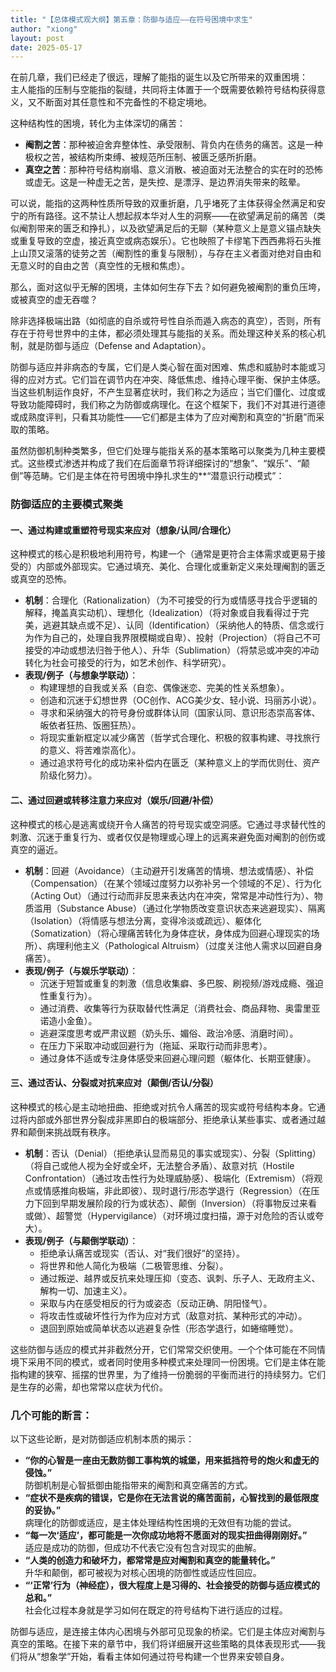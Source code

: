 ```yaml
---
title: "【总体模式观大纲】第五章：防御与适应——在符号困境中求生"
author: "xiong"
layout: post
date: 2025-05-17
---
```


在前几章，我们已经走了很远，理解了能指的诞生以及它所带来的双重困境：  
主人能指的压制与空能指的裂缝，共同将主体置于一个既需要依赖符号结构获得意义，又不断面对其任意性和不完备性的不稳定境地。  

这种结构性的困境，转化为主体深切的痛苦：  
- **阉割之苦**：那种被迫舍弃整体性、承受限制、背负内在债务的痛苦。这是一种极权之苦，被结构所束缚、被规范所压制、被匮乏感所折磨。  
- **真空之苦**：那种符号结构崩塌、意义消散、被迫面对无法整合的实在时的恐怖或虚无。这是一种虚无之苦，是失控、是漂浮、是边界消失带来的眩晕。  

可以说，能指的这两种性质所导致的双重折磨，几乎堵死了主体获得全然满足和安宁的所有路径。这不禁让人想起叔本华对人生的洞察——在欲望满足前的痛苦（类似阉割带来的匮乏和挣扎），以及欲望满足后的无聊（某种意义上是意义锚点缺失或重复导致的空虚，接近真空或病态娱乐）。它也映照了卡缪笔下西西弗将石头推上山顶又滚落的徒劳之苦（阉割性的重复与限制），与存在主义者面对绝对自由和无意义时的自由之苦（真空性的无根和焦虑）。  

那么，面对这似乎无解的困境，主体如何生存下去？如何避免被阉割的重负压垮，或被真空的虚无吞噬？  

除非选择极端出路（如彻底的自杀或符号性自杀而遁入病态的真空），否则，所有存在于符号世界中的主体，都必须处理其与能指的关系。而处理这种关系的核心机制，就是防御与适应（Defense and Adaptation）。  

防御与适应并非病态的专属，它们是人类心智在面对困难、焦虑和威胁时本能或习得的应对方式。它们旨在调节内在冲突、降低焦虑、维持心理平衡、保护主体感。当这些机制运作良好，不产生显著症状时，我们称之为适应；当它们僵化、过度或导致功能障碍时，我们称之为防御或病理化。在这个框架下，我们不对其进行道德或成熟度评判，只看其功能性——它们都是主体为了应对阉割和真空的“折磨”而采取的策略。  

虽然防御机制种类繁多，但它们处理与能指关系的基本策略可以聚类为几种主要模式。这些模式渗透并构成了我们在后面章节将详细探讨的“想象”、“娱乐”、“颠倒”等范畴。它们是主体在符号困境中挣扎求生的**“潜意识行动模式”：  

### 防御适应的主要模式聚类  
#### **一、通过构建或重塑符号现实来应对（想象/认同/合理化）**  
这种模式的核心是积极地利用符号，构建一个（通常是更符合主体需求或更易于接受的）内部或外部现实。它通过填充、美化、合理化或重新定义来处理阉割的匮乏或真空的恐怖。  
- **机制**：合理化（Rationalization）（为不可接受的行为或情感寻找合乎逻辑的解释，掩盖真实动机）、理想化（Idealization）（将对象或自我看得过于完美，逃避其缺点或不足）、认同（Identification）（采纳他人的特质、信念或行为作为自己的，处理自我界限模糊或自卑）、投射（Projection）（将自己不可接受的冲动或想法归咎于他人）、升华（Sublimation）（将禁忌或冲突的冲动转化为社会可接受的行为，如艺术创作、科学研究）。  
- **表现/例子（与想象学联动）**：  
  - 构建理想的自我或关系（自恋、偶像迷恋、完美的性关系想象）。  
  - 创造和沉迷于幻想世界（OC创作、ACG美少女、轻小说、玛丽苏小说）。  
  - 寻求和采纳强大的符号身份或群体认同（国家认同、意识形态崇高客体、皈依者狂热、饭圈狂热）。  
  - 将现实重新框定以减少痛苦（哲学式合理化、积极的叙事构建、寻找旅行的意义、将苦难崇高化）。  
  - 通过追求符号化的成功来补偿内在匮乏（某种意义上的学而优则仕、资产阶级化努力）。  

#### **二、通过回避或转移注意力来应对（娱乐/回避/补偿）**  
这种模式的核心是逃离或绕开令人痛苦的符号现实或空洞感。它通过寻求替代性的刺激、沉迷于重复行为、或者仅仅是物理或心理上的远离来避免面对阉割的创伤或真空的逼近。  
- **机制**：回避（Avoidance）（主动避开引发痛苦的情境、想法或情感）、补偿（Compensation）（在某个领域过度努力以弥补另一个领域的不足）、行为化（Acting Out）（通过行动而非反思来表达内在冲突，常常是冲动性行为）、物质滥用（Substance Abuse）（通过化学物质改变意识状态来逃避现实）、隔离（Isolation）（将情感与想法分离，变得冷淡或疏远）、躯体化（Somatization）（将心理痛苦转化为身体症状，身体成为回避心理现实的场所）、病理利他主义（Pathological Altruism）（过度关注他人需求以回避自身痛苦）。  
- **表现/例子（与娱乐学联动）**：  
  - 沉迷于短暂或重复的刺激（信息收集癖、多巴胺、刷视频/游戏成瘾、强迫性重复行为）。  
  - 通过消费、收集等行为获取替代性满足（消费社会、商品拜物、奥雷里亚诺造小金鱼）。  
  - 逃避深度思考或严肃议题（奶头乐、媚俗、政治冷感、消磨时间）。  
  - 在压力下采取冲动或回避行为（拖延、采取行动而非思考）。  
  - 通过身体不适或专注身体感受来回避心理问题（躯体化、长期亚健康）。  

#### **三、通过否认、分裂或对抗来应对（颠倒/否认/分裂）**  
这种模式的核心是主动地扭曲、拒绝或对抗令人痛苦的现实或符号结构本身。它通过将内部或外部世界分裂成非黑即白的极端部分、拒绝承认某些事实、或者通过越界和颠倒来挑战既有秩序。  
- **机制**：否认（Denial）（拒绝承认显而易见的事实或现实）、分裂（Splitting）（将自己或他人视为全好或全坏，无法整合矛盾）、敌意对抗（Hostile Confrontation）（通过攻击性行为处理威胁感）、极端化（Extremism）（将观点或情感推向极端，非此即彼）、现时退行/形态学退行（Regression）（在压力下回到早期发展阶段的行为或状态）、颠倒（Inversion）（将事物反过来看或做）、超警觉（Hypervigilance）（对环境过度扫描，源于对危险的否认或夸大）。  
- **表现/例子（与颠倒学联动）**：  
  - 拒绝承认痛苦或现实（否认、对“我们很好”的坚持）。  
  - 将世界和他人简化为极端（二极管思维、分裂）。  
  - 通过叛逆、越界或反抗来处理压抑（变态、讽刺、乐子人、无政府主义、解构一切、加速主义）。  
  - 采取与内在感受相反的行为或姿态（反动正确、阴阳怪气）。  
  - 将攻击性或破坏性行为作为应对方式（敌意对抗、某种形式的冲动）。  
  - 退回到原始或简单状态以逃避复杂性（形态学退行，如蜷缩睡觉）。  

这些防御与适应的模式并非截然分开，它们常常交织使用。一个个体可能在不同情境下采用不同的模式，或者同时使用多种模式来处理同一份困境。它们是主体在能指构建的狭窄、摇摆的世界里，为了维持一份脆弱的平衡而进行的持续努力。它们是生存的必需，却也常常以症状为代价。  

### 几个可能的断言：  

以下这些论断，是对防御适应机制本质的揭示：  
- **“你的心智是一座由无数防御工事构筑的城堡，用来抵挡符号的炮火和虚无的侵蚀。”**  
  防御机制是心智抵御由能指带来的阉割和真空痛苦的方式。  
- **“症状不是疾病的错误，它是你在无法言说的痛苦面前，心智找到的最低限度的妥协。”**  
  病理化的防御或适应，是主体处理结构性困境的无效但有功能的尝试。  
- **“每一次‘适应’，都可能是一次你成功地将不愿面对的现实扭曲得刚刚好。”**  
  适应是成功的防御，但成功不代表它没有包含对现实的曲解。  
- **“人类的创造力和破坏力，都常常是应对阉割和真空的能量转化。”**  
  升华和颠倒，都可被视为对核心困境的防御性或适应性回应。  
- **“‘正常’行为（神经症），很大程度上是习得的、社会接受的防御与适应模式的总和。”**  
  社会化过程本身就是学习如何在既定的符号结构下进行适应的过程。  

防御与适应，是连接主体内心困境与外部可见现象的桥梁。它们是主体应对阉割与真空的策略。在接下来的章节中，我们将详细展开这些策略的具体表现形式——我们将从“想象学”开始，看看主体如何通过符号构建一个世界来安顿自身。  